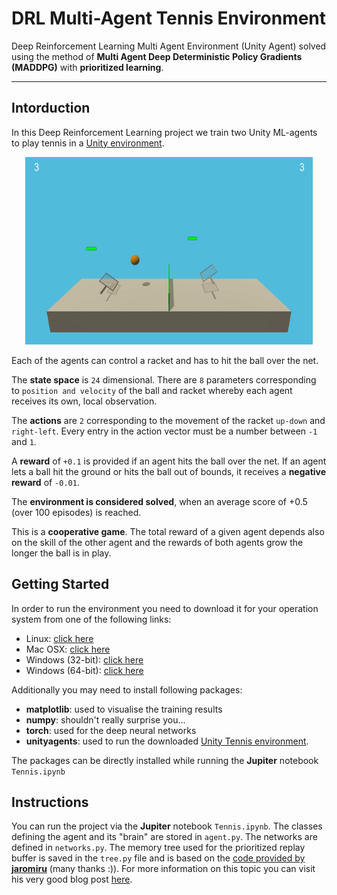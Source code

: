 # DRL Multi-Agent Tennis Environment
Deep Reinforcement Learning Multi Agent Environment (Unity Agent) solved using the method of __Multi Agent Deep Deterministic Policy Gradients (MADDPG)__ with __prioritized learning__.

---

## Intorduction

In this Deep Reinforcement Learning project we train two  Unity ML-agents to play tennis in a [Unity environment](https://github.com/Unity-Technologies/ml-agents/blob/master/docs/Learning-Environment-Examples.md#tennis). 

<p align="center">
  <img width="460" height="300" src="images/tennis.png">
</p>

Each of the agents can control a racket and has to hit the ball over the net.

The __state space__ is `24` dimensional. There are `8` parameters corresponding to `position and velocity`  of the ball and racket whereby each agent receives its own, local observation.    

The __actions__ are `2` corresponding to the movement of the racket `up-down` and `right-left`.  Every entry in the action vector must be a number between `-1` and `1`.

A __reward__ of `+0.1` is provided if an agent hits the ball over the net. If an agent lets a ball hit the ground or hits the ball out of bounds, it receives a __negative reward__ of `-0.01`. 

The __environment is considered solved__, when an average score of +0.5  (over 100 episodes) is reached.

This is a __cooperative game__. The total reward of a given agent depends also on the skill of the other agent and the rewards of both agents grow the longer the ball is in play. 

## Getting Started

In order to run the environment you need to download it for your  operation system from one of the following links:
* Linux: [click here](https://s3-us-west-1.amazonaws.com/udacity-drlnd/P3/Tennis/Tennis_Linux.zip)
* Mac OSX: [click here](https://s3-us-west-1.amazonaws.com/udacity-drlnd/P3/Tennis/Tennis.app.zip)
* Windows (32-bit): [click here](https://s3-us-west-1.amazonaws.com/udacity-drlnd/P3/Tennis/Tennis_Windows_x86.zip)
* Windows (64-bit): [click here](https://s3-us-west-1.amazonaws.com/udacity-drlnd/P3/Tennis/Tennis_Windows_x86_64.zip)
 


Additionally you may need to install following packages: 
* __matplotlib__: used to visualise the training results 
* __numpy__: shouldn't really surprise you...
* __torch__: used for the deep neural networks
* __unityagents__: used to run the downloaded [Unity Tennis environment](https://github.com/Unity-Technologies/ml-agents/blob/master/docs/Learning-Environment-Examples.md#tennis). 

The packages can be directly installed while running the __Jupiter__ notebook `Tennis.ipynb`


## Instructions

You can run the project via the **Jupiter** notebook `Tennis.ipynb`. The classes defining the agent and its "brain" are stored in `agent.py`. The networks are defined in `networks.py`. The memory tree used for the prioritized replay buffer is saved in the `tree.py` file and is based on the [code provided by __jaromiru__](https://github.com/jaromiru/AI-blog/blob/master/SumTree.py) (many thanks :)). For more information on this topic you can visit his very good blog post [here](https://jaromiru.com/2016/11/07/lets-make-a-dqn-double-learning-and-prioritized-experience-replay/). 


